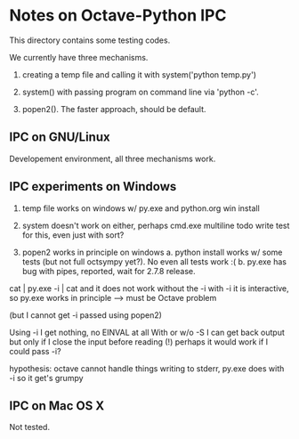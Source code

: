 Notes on Octave-Python IPC
==========================

This directory contains some testing codes.

We currently have three mechanisms.

1. creating a temp file and calling it with system('python temp.py')

2. system() with passing program on command line via 'python -c'.

3. popen2().  The faster approach, should be default.



IPC on GNU/Linux
----------------

Developement environment, all three mechanisms work.



IPC experiments on Windows
--------------------------

1) temp file works on windows w/ py.exe and python.org win install

2) system doesn't work on either, perhaps cmd.exe multiline
   todo write test for this, even just with sort?

3) popen2 works in principle on windows
   a. python install works w/ some tests (but not full octsympy yet?).
      No even all tests work :(
   b. py.exe has bug with pipes, reported, wait for 2.7.8 release.

cat | py.exe -i | cat
and it does not work without the -i
with -i it is interactive, so py.exe works in principle --> must be Octave problem

(but I cannot get -i passed using popen2)

Using -i I get nothing, no EINVAL at all
With or w/o -S I can get back output but only if I close the input before reading (!)
perhaps it would work if I could pass -i?

hypothesis: octave cannot handle things writing to stderr, py.exe does with -i so it get's grumpy


IPC on Mac OS X
---------------

Not tested.
